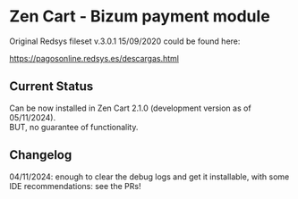 # Zen Cart - Bizum payment module
Original Redsys fileset v.3.0.1 15/09/2020 could be found here:

https://pagosonline.redsys.es/descargas.html

## Current Status
Can be now installed in Zen Cart 2.1.0 (development version as of 05/11/2024).  
BUT, no guarantee of functionality.

## Changelog
04/11/2024: enough to clear the debug logs and get it installable, with some IDE recommendations: see the PRs!

